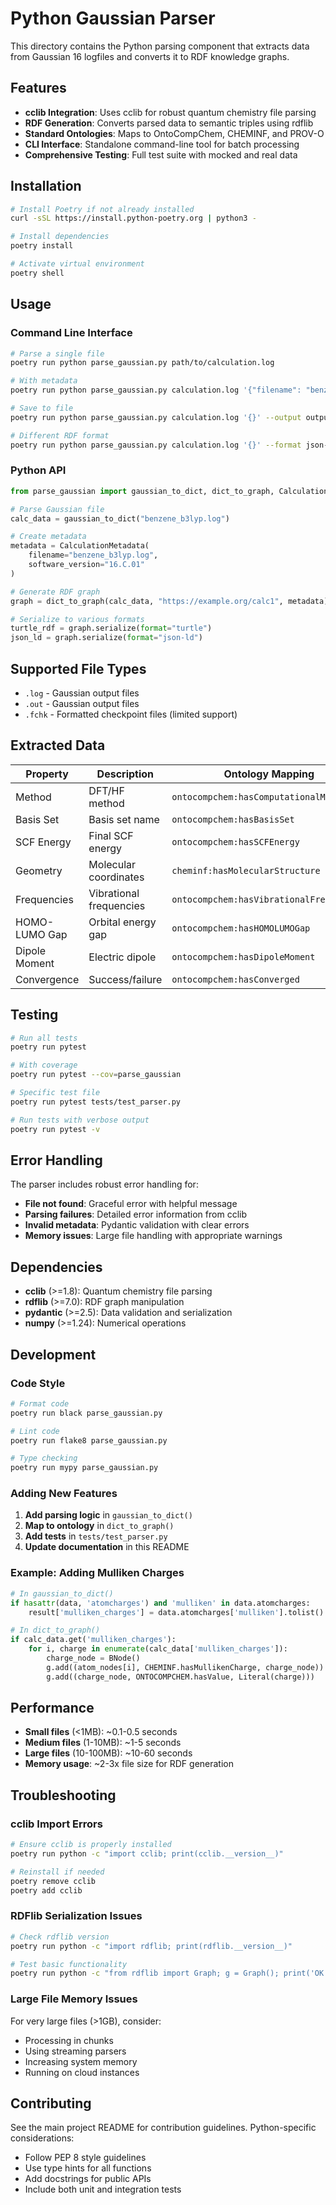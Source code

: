 # Python Gaussian Parser

This directory contains the Python parsing component that extracts data from Gaussian 16 logfiles and converts it to RDF knowledge graphs.

## Features

- **cclib Integration**: Uses cclib for robust quantum chemistry file parsing
- **RDF Generation**: Converts parsed data to semantic triples using rdflib
- **Standard Ontologies**: Maps to OntoCompChem, CHEMINF, and PROV-O
- **CLI Interface**: Standalone command-line tool for batch processing
- **Comprehensive Testing**: Full test suite with mocked and real data

## Installation

```bash
# Install Poetry if not already installed
curl -sSL https://install.python-poetry.org | python3 -

# Install dependencies
poetry install

# Activate virtual environment
poetry shell
```

## Usage

### Command Line Interface

```bash
# Parse a single file
poetry run python parse_gaussian.py path/to/calculation.log

# With metadata
poetry run python parse_gaussian.py calculation.log '{"filename": "benzene.log", "software_version": "16.C.01"}'

# Save to file
poetry run python parse_gaussian.py calculation.log '{}' --output output.ttl

# Different RDF format
poetry run python parse_gaussian.py calculation.log '{}' --format json-ld
```

### Python API

```python
from parse_gaussian import gaussian_to_dict, dict_to_graph, CalculationMetadata

# Parse Gaussian file
calc_data = gaussian_to_dict("benzene_b3lyp.log")

# Create metadata
metadata = CalculationMetadata(
    filename="benzene_b3lyp.log",
    software_version="16.C.01"
)

# Generate RDF graph
graph = dict_to_graph(calc_data, "https://example.org/calc1", metadata)

# Serialize to various formats
turtle_rdf = graph.serialize(format="turtle")
json_ld = graph.serialize(format="json-ld")
```

## Supported File Types

- `.log` - Gaussian output files
- `.out` - Gaussian output files  
- `.fchk` - Formatted checkpoint files (limited support)

## Extracted Data

| Property | Description | Ontology Mapping |
|----------|-------------|------------------|
| Method | DFT/HF method | `ontocompchem:hasComputationalMethod` |
| Basis Set | Basis set name | `ontocompchem:hasBasisSet` |
| SCF Energy | Final SCF energy | `ontocompchem:hasSCFEnergy` |
| Geometry | Molecular coordinates | `cheminf:hasMolecularStructure` |
| Frequencies | Vibrational frequencies | `ontocompchem:hasVibrationalFrequencies` |
| HOMO-LUMO Gap | Orbital energy gap | `ontocompchem:hasHOMOLUMOGap` |
| Dipole Moment | Electric dipole | `ontocompchem:hasDipoleMoment` |
| Convergence | Success/failure | `ontocompchem:hasConverged` |

## Testing

```bash
# Run all tests
poetry run pytest

# With coverage
poetry run pytest --cov=parse_gaussian

# Specific test file
poetry run pytest tests/test_parser.py

# Run tests with verbose output
poetry run pytest -v
```

## Error Handling

The parser includes robust error handling for:

- **File not found**: Graceful error with helpful message
- **Parsing failures**: Detailed error information from cclib
- **Invalid metadata**: Pydantic validation with clear errors
- **Memory issues**: Large file handling with appropriate warnings

## Dependencies

- **cclib** (>=1.8): Quantum chemistry file parsing
- **rdflib** (>=7.0): RDF graph manipulation
- **pydantic** (>=2.5): Data validation and serialization
- **numpy** (>=1.24): Numerical operations

## Development

### Code Style

```bash
# Format code
poetry run black parse_gaussian.py

# Lint code  
poetry run flake8 parse_gaussian.py

# Type checking
poetry run mypy parse_gaussian.py
```

### Adding New Features

1. **Add parsing logic** in `gaussian_to_dict()`
2. **Map to ontology** in `dict_to_graph()`
3. **Add tests** in `tests/test_parser.py`
4. **Update documentation** in this README

### Example: Adding Mulliken Charges

```python
# In gaussian_to_dict()
if hasattr(data, 'atomcharges') and 'mulliken' in data.atomcharges:
    result['mulliken_charges'] = data.atomcharges['mulliken'].tolist()

# In dict_to_graph()
if calc_data.get('mulliken_charges'):
    for i, charge in enumerate(calc_data['mulliken_charges']):
        charge_node = BNode()
        g.add((atom_nodes[i], CHEMINF.hasMullikenCharge, charge_node))
        g.add((charge_node, ONTOCOMPCHEM.hasValue, Literal(charge)))
```

## Performance

- **Small files** (<1MB): ~0.1-0.5 seconds
- **Medium files** (1-10MB): ~1-5 seconds  
- **Large files** (10-100MB): ~10-60 seconds
- **Memory usage**: ~2-3x file size for RDF generation

## Troubleshooting

### cclib Import Errors

```bash
# Ensure cclib is properly installed
poetry run python -c "import cclib; print(cclib.__version__)"

# Reinstall if needed
poetry remove cclib
poetry add cclib
```

### RDFlib Serialization Issues

```bash
# Check rdflib version
poetry run python -c "import rdflib; print(rdflib.__version__)"

# Test basic functionality
poetry run python -c "from rdflib import Graph; g = Graph(); print('OK')"
```

### Large File Memory Issues

For very large files (>1GB), consider:

- Processing in chunks
- Using streaming parsers
- Increasing system memory
- Running on cloud instances

## Contributing

See the main project README for contribution guidelines. Python-specific considerations:

- Follow PEP 8 style guidelines
- Use type hints for all functions
- Add docstrings for public APIs
- Include both unit and integration tests 